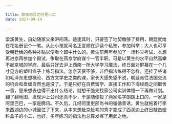 ```yaml
---

title: 聊斋志异之阿里小二
date: 2017-09-14

---
```


梁溪黄生，自幼随家父来沪闯荡。适逢其时，只要签了地契缴够了费用，朝廷就给在花名册记个一笔。从此小孩就可名正言顺在沪读个私塾，参加科举；大人也可享受朝廷给的各种补贴以便看个郎中什么的。黄生前两年参加了一场科举考试，本想再进京再参加个殿试，争取在燕京学府谋个一官半职。可是以黄生的水平自然高攀不起京城的学府，最后只好去沪上西南一所大学学习魔法，终日面对屏幕在一个几寸见方的塑料盒子上练习指法。怎奈天资不够，非但指法练得不怎样，还挂了些诸如毛泽东思想概论、西方文学史之类的课，家长大感失望不说，朝廷派往法国交流的机会和盘缠自然也是没了。于是只好在自费留学、直接工作和下海经商之间取舍一番，思来想去也得不出什么结论，就想干脆先找家公司实训体悟一下再做计划。翻了翻地图，发现沪上公司还真不少，于是随便投了两家名字朗朗上口的，一家是阿里巴巴，一家是腾讯。不久后，几经阿里吏部尚书的循循善诱，黄生就拖着行李来西湖边的小城里住了下来，从本来想赴京赶考的秀才变成了西溪边上终日敲击塑料盒子的小二，也好，多年练习的指法也总算发挥了用武之地。